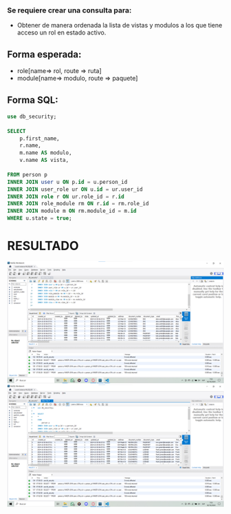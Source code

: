 ### Se requiere crear una consulta para:

- Obtener de manera ordenada la lista de vistas y modulos a los que tiene acceso un rol en estado activo. 

## Forma esperada: 

- role[name=> rol, route => ruta]
- module[name=> modulo, route => paquete]

## Forma SQL: 

```sql
use db_security;

SELECT 
	p.first_name,
    r.name,
    m.name AS modulo,
    v.name AS vista,

FROM person p
INNER JOIN user u ON p.id = u.person_id
INNER JOIN user_role ur ON u.id = ur.user_id
INNER JOIN role r ON ur.role_id = r.id
INNER JOIN role_module rm ON r.id = rm.role_id
INNER JOIN module m ON rm.module_id = m.id
WHERE u.state = true;
```

# RESULTADO
![Consulta completa](IMG/Sinfiltro.png)
![Consulta con filtro](IMG/Confiltro.png)
